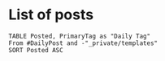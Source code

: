 # List of posts

```dataview
TABLE Posted, PrimaryTag as "Daily Tag"
From #DailyPost and -"_private/templates"
SORT Posted ASC
```
